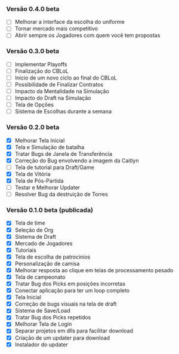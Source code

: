 ### Versão 0.4.0 beta

- [ ] Melhorar a interface da escolha do uniforme
- [ ] Tornar mercado mais competitivo
- [ ] Abrir sempre os Jogadores com quem você tem propostas

### Versão 0.3.0 beta

- [ ] Implementar Playoffs
- [ ] Finalização do CBLoL
- [ ] Inicio de um novo ciclo ao final do CBLoL
- [ ] Possibilidade de Finalizar Contratos
- [ ] Impacto da Mentalidade na Simulação
- [ ] Impacto do Draft na Simulação
- [ ] Tela de Opções
- [ ] Sistema de Escolhas durante a semana

### Versão 0.2.0 beta

- [x] Melhorar Tela Inicial
- [x] Tela e Simulação de batalha
- [x] Tratar Bugs de Janela de Transferência
- [x] Correção do Bug envolvendo a imagem da Caitlyn
- [ ] Tela de tutorial para Draft/Game
- [x] Tela de Vitória
- [x] Tela de Pós-Partida
- [ ] Testar e Melhorar Updater
- [ ] Resolver Bug da destruição de Torres

### Versão 0.1.0 beta (publicada)

- [x] Tela de time
- [x] Seleção de Org
- [x] Sistema de Draft
- [x] Mercado de Jogadores
- [x] Tutoriais
- [x] Tela de escolha de patrocinios
- [x] Personalização de camisa 
- [x] Melhorar resposta ao clique em telas de processamento pesado
- [x] Tela de campeonato
- [x] Tratar Bug dos Picks em posições incorretas
- [x] Conectar aplicação para ter um loop completo
- [x] Tela Inicial
- [x] Correção de bugs visuais na tela de draft
- [x] Sistema de Save/Load
- [x] Tratar Bug dos Picks repetidos
- [x] Melhorar Tela de Login
- [x] Separar projetos em dlls para facilitar download
- [x] Criação de um updater para download
- [x] Instalador do updater